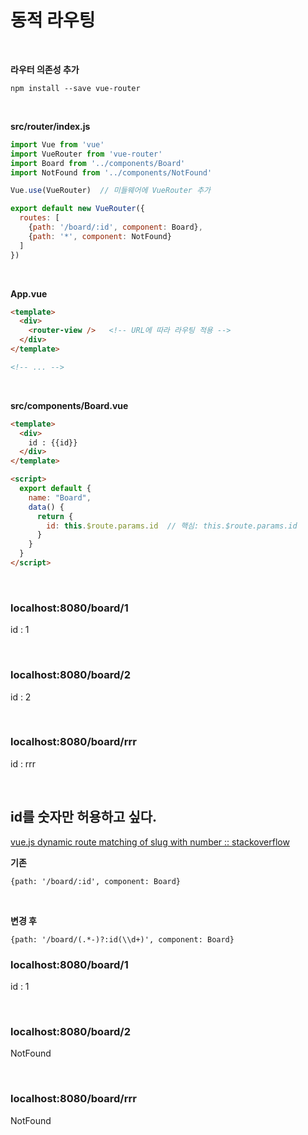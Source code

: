 
# 동적 라우팅

&nbsp;

**라우터 의존성 추가**
```
npm install --save vue-router
```

&nbsp;

**src/router/index.js**
```javascript
import Vue from 'vue'
import VueRouter from 'vue-router'
import Board from '../components/Board'
import NotFound from '../components/NotFound'

Vue.use(VueRouter)  // 미들웨어에 VueRouter 추가

export default new VueRouter({
  routes: [
    {path: '/board/:id', component: Board},
    {path: '*', component: NotFound}
  ]
})
```

&nbsp;

**App.vue**
```html
<template>
  <div>
    <router-view />   <!-- URL에 따라 라우팅 적용 -->
  </div>
</template>

<!-- ... -->
```

&nbsp;

**src/components/Board.vue**
```html
<template>
  <div>
    id : {{id}}
  </div>
</template>

<script>
  export default {
    name: "Board",
    data() {
      return {
        id: this.$route.params.id  // 핵심: this.$route.params.id
      }
    }
  }
</script>
```

&nbsp;

### localhost:8080/board/1
id : 1

&nbsp;

### localhost:8080/board/2
id : 2

&nbsp;

### localhost:8080/board/rrr
id : rrr

&nbsp;
&nbsp;

## id를 숫자만 허용하고 싶다.

[vue.js dynamic route matching of slug with number :: stackoverflow](https://stackoverflow.com/questions/47463470/vue-js-dynamic-route-matching-of-slug-with-number)

**기존**
```
{path: '/board/:id', component: Board}
```

&nbsp;

**변경 후**
```
{path: '/board/(.*-)?:id(\\d+)', component: Board}
```


### localhost:8080/board/1
id : 1

&nbsp;

### localhost:8080/board/2
NotFound

&nbsp;

### localhost:8080/board/rrr
NotFound

&nbsp;

